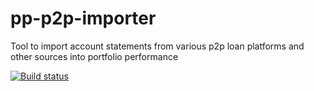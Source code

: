 # pp-p2p-importer
Tool to import account statements from various p2p loan platforms and other sources into portfolio performance



[![Build status](https://ci.appveyor.com/api/projects/status/jml7oj068huiy4u8/branch/master?svg=true)](https://ci.appveyor.com/project/EwaLars/pp-p2p-importer/branch/master)
